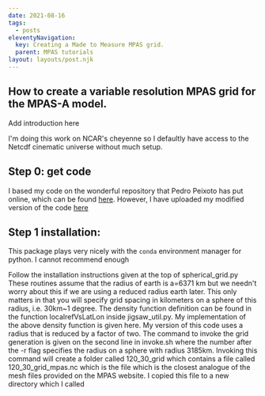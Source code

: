 ```yaml
---
date: 2021-08-16
tags:
  - posts
eleventyNavigation:
  key: Creating a Made to Measure MPAS grid.
  parent: MPAS tutorials
layout: layouts/post.njk
---
```


## How to create a variable resolution MPAS grid for the MPAS-A model.

<span class="todo"> Add introduction here</span>

I'm doing this work on NCAR's cheyenne so I defaultly have access to the Netcdf cinematic universe without much setup.

## Step 0: get code

I based my code on the wonderful repository that Pedro Peixoto has put online, which can be found [here](https://github.com/pedrospeixoto/MPAS-PXT).
However, I have uploaded my modified version of the code [here](https://github.com/OkayHughes/MPAS_grid_gen)


## Step 1 installation:

This package plays very nicely with the `conda` environment manager for python. I cannot recommend enough 



Follow the installation instructions given at the top of spherical_grid.py
These routines assume that the radius of earth is a=6371 km but we needn't worry about this if we are using a reduced radius earth later. This only matters in that you will specify grid spacing in kilometers on a sphere of this radius, i.e. 30km~1 degree. 
The density function definition can be found in the function localrefVsLatLon inside jigsaw_util.py. My implementation of the above density function is given here.
My version of this code uses a radius that is reduced by a factor of two.
The command to invoke the grid generation is given on the second line in invoke.sh where the number after the -r flag specifies the radius on a sphere with radius 3185km. 
Invoking this command will create a folder called 120_30_grid which contains a file called 120_30_grid_mpas.nc which is the file which is the closest analogue of the mesh files provided on the MPAS website.
I copied this file to a new directory which I called 